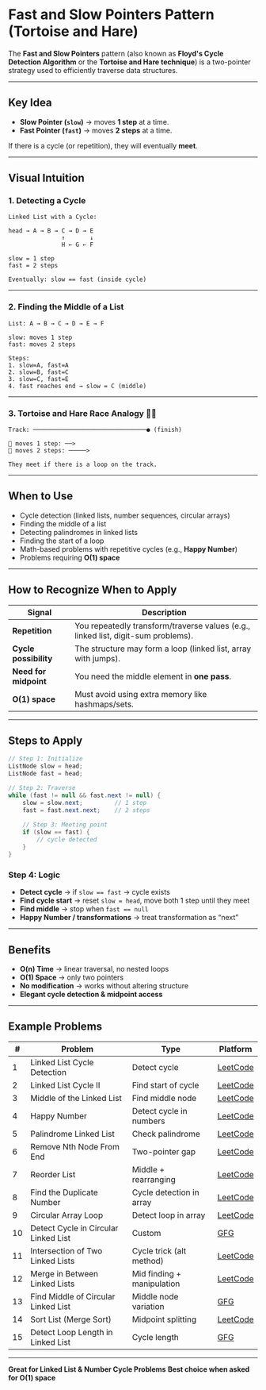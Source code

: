 # Fast and Slow Pointers Pattern (Tortoise and Hare)

The **Fast and Slow Pointers** pattern (also known as **Floyd's Cycle Detection Algorithm** or the **Tortoise and Hare technique**) is a two-pointer strategy used to efficiently traverse data structures.

---

## Key Idea

* **Slow Pointer (`slow`)** → moves **1 step** at a time.
* **Fast Pointer (`fast`)** → moves **2 steps** at a time.

If there is a cycle (or repetition), they will eventually **meet**.

---

## Visual Intuition

### 1. Detecting a Cycle

```
Linked List with a Cycle:

head → A → B → C → D → E
               ↑       ↓
               H ← G ← F

slow = 1 step  
fast = 2 steps  

Eventually: slow == fast (inside cycle)
```

---

### 2. Finding the Middle of a List

```
List: A → B → C → D → E → F

slow: moves 1 step
fast: moves 2 steps

Steps:
1. slow=A, fast=A
2. slow=B, fast=C
3. slow=C, fast=E
4. fast reaches end → slow = C (middle)
```

---

### 3. Tortoise and Hare Race Analogy 🐢🐇

```
Track: ────────────────────────────────● (finish)

🐢 moves 1 step: ──>
🐇 moves 2 steps: ─────>

They meet if there is a loop on the track.
```

---

## When to Use

* Cycle detection (linked lists, number sequences, circular arrays)
* Finding the middle of a list
* Detecting palindromes in linked lists
* Finding the start of a loop
* Math-based problems with repetitive cycles (e.g., **Happy Number**)
* Problems requiring **O(1) space**

---

## How to Recognize When to Apply

| Signal                | Description                                                                       |
| --------------------- | --------------------------------------------------------------------------------- |
| **Repetition**        | You repeatedly transform/traverse values (e.g., linked list, digit-sum problems). |
| **Cycle possibility** | The structure may form a loop (linked list, array with jumps).                    |
| **Need for midpoint** | You need the middle element in **one pass**.                                      |
| **O(1) space**        | Must avoid using extra memory like hashmaps/sets.                                 |

---

## Steps to Apply

```java
// Step 1: Initialize
ListNode slow = head;
ListNode fast = head;

// Step 2: Traverse
while (fast != null && fast.next != null) {
    slow = slow.next;         // 1 step
    fast = fast.next.next;    // 2 steps
    
    // Step 3: Meeting point
    if (slow == fast) {
        // cycle detected
    }
}
```

### Step 4: Logic

* **Detect cycle** → if `slow == fast` → cycle exists
* **Find cycle start** → reset `slow = head`, move both 1 step until they meet
* **Find middle** → stop when `fast == null`
* **Happy Number / transformations** → treat transformation as “next”

---

## Benefits

* **O(n) Time** → linear traversal, no nested loops
* **O(1) Space** → only two pointers
* **No modification** → works without altering structure
* **Elegant cycle detection & midpoint access**

---

## Example Problems

| #  | Problem                              | Type                       | Platform                                                                        |
| -- | ------------------------------------ | -------------------------- | ------------------------------------------------------------------------------- |
| 1  | Linked List Cycle Detection          | Detect cycle               | [LeetCode](https://leetcode.com/problems/linked-list-cycle/)                    |
| 2  | Linked List Cycle II                 | Find start of cycle        | [LeetCode](https://leetcode.com/problems/linked-list-cycle-ii/)                 |
| 3  | Middle of the Linked List            | Find middle node           | [LeetCode](https://leetcode.com/problems/middle-of-the-linked-list/)            |
| 4  | Happy Number                         | Detect cycle in numbers    | [LeetCode](https://leetcode.com/problems/happy-number/)                         |
| 5  | Palindrome Linked List               | Check palindrome           | [LeetCode](https://leetcode.com/problems/palindrome-linked-list/)               |
| 6  | Remove Nth Node From End             | Two-pointer gap            | [LeetCode](https://leetcode.com/problems/remove-nth-node-from-end-of-list/)     |
| 7  | Reorder List                         | Middle + rearranging       | [LeetCode](https://leetcode.com/problems/reorder-list/)                         |
| 8  | Find the Duplicate Number            | Cycle detection in array   | [LeetCode](https://leetcode.com/problems/find-the-duplicate-number/)            |
| 9  | Circular Array Loop                  | Detect loop in array       | [LeetCode](https://leetcode.com/problems/circular-array-loop/)                  |
| 10 | Detect Cycle in Circular Linked List | Custom                     | [GFG](https://www.geeksforgeeks.org/detect-loop-in-a-linked-list/)              |
| 11 | Intersection of Two Linked Lists     | Cycle trick (alt method)   | [LeetCode](https://leetcode.com/problems/intersection-of-two-linked-lists/)     |
| 12 | Merge in Between Linked Lists        | Mid finding + manipulation | [LeetCode](https://leetcode.com/problems/merge-in-between-linked-lists/)        |
| 13 | Find Middle of Circular Linked List  | Middle node variation      | [GFG](https://www.geeksforgeeks.org/find-the-middle-of-a-circular-linked-list/) |
| 14 | Sort List (Merge Sort)               | Midpoint splitting         | [LeetCode](https://leetcode.com/problems/sort-list/)                            |
| 15 | Detect Loop Length in Linked List    | Cycle length               | [GFG](https://www.geeksforgeeks.org/find-length-of-loop-in-linked-list/)        |

---

**Great for Linked List & Number Cycle Problems**
**Best choice when asked for O(1) space**
